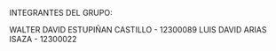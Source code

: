 INTEGRANTES DEL GRUPO:

WALTER DAVID ESTUPIÑAN CASTILLO - 12300089
LUIS DAVID ARIAS ISAZA - 12300022
